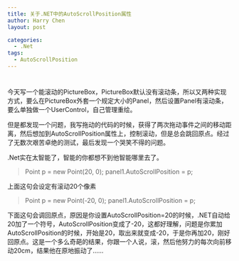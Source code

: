 ```yaml
---
title: 关于.NET中的AutoScrollPosition属性
author: Harry Chen
layout: post

categories:
  - .Net
tags:
  - AutoScrollPosition
---
```

# 

今天写一个能滚动的PictureBox，PictureBox默认没有滚动条，所以又两种实现方式，要么在PictureBox外套一个规定大小的Panel，然后设置Panel有滚动条，要么单独做一个UserControl，自己管理重绘。

但是都发现一个问题，我写拖动的代码的时候，获得了两次拖动事件之间的移动距离，然后想加到AutoScrollPosition属性上，控制滚动，但是总会跳回原点。经过了无数次艰苦卓绝的测试，最后发现一个哭笑不得的问题。

.Net实在太智能了，智能的你都想不到他智能哪里去了。

> Point p = new Point(20, 0);
panel1.AutoScrollPosition = p;

上面这句会设定有滚动20个像素

> Point p = new Point(-20, 0);
panel1.AutoScrollPosition = p;

下面这句会调回原点，原因是你设置AutoScrollPosition=20的时候，.NET自动给20加了一个符号，AutoScrollPosition变成了-20，这都好理解，问题是你累加AutoScrollPosition的时候，开始是20，取出来就变成-20，于是你再加20，刚好回原点。这是一个多么奇葩的结果，你跟一个人说，滚，然后他努力的每次向前移动20cm，结果他在原地振动了……
